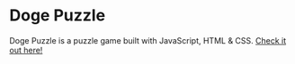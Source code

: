 # Doge Puzzle

#### 
Doge Puzzle is a puzzle game built with JavaScript, HTML & CSS. [Check it out here!](https://tesfadan.github.io/DogePuzzle/)
